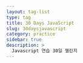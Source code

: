 ```yaml
---
layout: tag-list
type: tag
title: 30 Days JavaScript
slug: 30daysjavascript
category: practice
sidebar: true
description: >
  Javascript 연습 30일 챌린지
---
```

